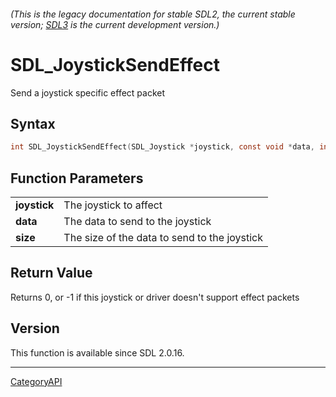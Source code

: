 ###### (This is the legacy documentation for stable SDL2, the current stable version; [SDL3](https://wiki.libsdl.org/SDL3/) is the current development version.)
# SDL_JoystickSendEffect

Send a joystick specific effect packet 

## Syntax

```c
int SDL_JoystickSendEffect(SDL_Joystick *joystick, const void *data, int size);

```

## Function Parameters

|                  |                                              |
| ---------------- | -------------------------------------------- |
| **joystick**     | The joystick to affect                       |
| **data**         | The data to send to the joystick             |
| **size**         | The size of the data to send to the joystick |

## Return Value

Returns 0, or -1 if this joystick or driver doesn't support effect packets

## Version

This function is available since SDL 2.0.16.

----
[CategoryAPI](CategoryAPI)

